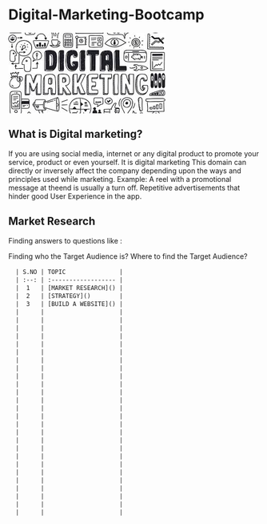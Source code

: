 # Digital-Marketing-Bootcamp
<img src="https://github.com/NishitaErvantikar9/Digital-Marketing-Bootcamp/blob/main/RESOURCES/Images/images.jpg" align= "center">

## What is Digital marketing?

If you are using social media, internet or any digital product to promote your service, product or even yourself. It is digital marketing
This domain can directly or inversely affect the company depending upon the ways and principles used while marketing. 
Example: A reel with a promotional message at theend is usually a turn off. Repetitive advertisements that hinder good User Experience in the app.

## Market Research
Finding answers to questions like :

Finding who the Target Audience is?
Where to find the Target Audience?

      | S.NO | TOPIC               |
      | :--: | :------------------ |
      |  1   | [MARKET RESEARCH]() |
      |  2   | [STRATEGY]()        |
      |  3   | [BUILD A WEBSITE]() |
      |      |                     |
      |      |                     |
      |      |                     |
      |      |                     |
      |      |                     |
      |      |                     |
      |      |                     |
      |      |                     |
      |      |                     |
      |      |                     |
      |      |                     |
      |      |                     |
      |      |                     |
      |      |                     |
      |      |                     |
      |      |                     |
      |      |                     |
      |      |                     |
      |      |                     |
      |      |                     |
      |      |                     |
      |      |                     |
      |      |                     |
      |      |                     |
      |      |                     |
      |      |                     |

